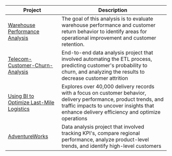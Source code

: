 | Project | Description |
|------------ | ------------|
|[Warehouse Performance Analysis]()|The goal of this analysis is to evaluate warehouse performance and customer return behavior to identify areas for operational improvement and customer retention.|
| [Telecom-Customer-Churn-Analysis](https://github.com/ShaunJPartridge/Data-Analytics-Portfolio/tree/main/Python/Customer-Churn-Prediction-Project) | End-to-end data analysis project that involved automating the ETL process, predicting customer's probability to churn, and analyzing the results to decrease customer attrition |  
|[Using BI to Optimize Last-Mile Logistics](https://github.com/ShaunJPartridge/Data-Analytics-Portfolio/tree/main/Power%20BI/Using%20BI%20to%20Optimize%20Last-Mile%20Logistics) | Explores over 40,000 delivery records with a focus on customer behavior, delivery performance, product trends, and traffic impacts to uncover insights that enhance delivery efficiency and optimize operations |  
| [AdventureWorks](https://github.com/ShaunJPartridge/Data-Analytics-Portfolio/tree/main/Power%20BI/AdventureWorks) | Data analysis project that involved tracking KPI's, compare regional performance, analyze product-level trends, and identify high-level customers |
